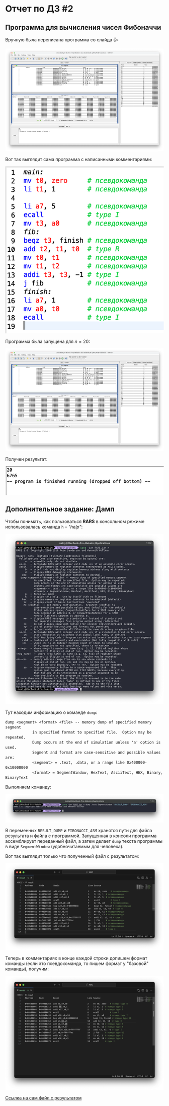 # Отчет по ДЗ #2

## Программа для вычисления чисел Фибоначчи

Вручную была переписана программа со слайда 👍

![interface](static/image.png)

Вот так выглядит сама программа с написанными комментариями:

![program text](static/image-1.png)

Программа была запущена для $n = 20$:

![run interface](static/image-2.png)

Получен результат:

![result](static/image-3.png)

## Дополнительное задание: Дамп

Чтобы понимать, как пользоваться **RARS** в консольном режиме использовалась команда `h` – *"help"*:

![help](static/image-4.png)

Тут находим информацию о команде `dump`:

```console
dump <segment> <format> <file> -- memory dump of specified memory segment
            in specified format to specified file.  Option may be repeated.
            Dump occurs at the end of simulation unless 'a' option is used.
            Segment and format are case-sensitive and possible values are:
            <segment> = .text, .data, or a range like 0x400000-0x10000000
            <format> = SegmentWindow, HexText, AsciiText, HEX, Binary, BinaryText
```


Выполняем команду:

![terminal command](static/image-5.png)

В переменных `RESULT_DUMP` и `FIBONACCI_ASM` хранятся пути для файла результата и файла с программой. Запущенная в консоли программа ассемблирует переданный файл, а затем делает `dump` текста программы в виде `SegmentWindow` (удобночитаемым для человека).

Вот так выглядит только что полученный файл с результатом:

![result](static/image-6.png)

Теперь в комментариях в конце каждой строки допишем формат команды (если это псевдокоманда, то пишем формат у "базовой" команды), получим:

![result with comments](static/image-7.png)

[Ссылка на сам файл с результатом](result)